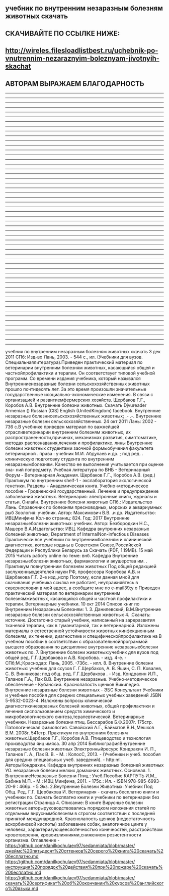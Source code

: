 учебник по внутренним незаразным болезням животных скачать
--------------------------------------------------
СКАЧИВАЙТЕ ПО ССЫЛКЕ НИЖЕ:
--------------------------------------------------
http://wireles.filesloadlistbest.ru/uchebnik-po-vnutrennim-nezaraznyim-boleznyam-jivotnyih-skachat
--------------------------------------------------
АВТОРАМ ВЫРАЖАЕМ БЛАГОДАРНОСТЬ
--------------------------------------------------
--------------------------------------------------
--------------------------------------------------
--------------------------------------------------
--------------------------------------------------
--------------------------------------------------
--------------------------------------------------
--------------------------------------------------
--------------------------------------------------
--------------------------------------------------
--------------------------------------------------
--------------------------------------------------
--------------------------------------------------
--------------------------------------------------
--------------------------------------------------
--------------------------------------------------
--------------------------------------------------
--------------------------------------------------
--------------------------------------------------
--------------------------------------------------
--------------------------------------------------
--------------------------------------------------
--------------------------------------------------
--------------------------------------------------
--------------------------------------------------
--------------------------------------------------
--------------------------------------------------
--------------------------------------------------
--------------------------------------------------
--------------------------------------------------
--------------------------------------------------
--------------------------------------------------
--------------------------------------------------
--------------------------------------------------
--------------------------------------------------
--------------------------------------------------
--------------------------------------------------
--------------------------------------------------
--------------------------------------------------
--------------------------------------------------
--------------------------------------------------
--------------------------------------------------
--------------------------------------------------
--------------------------------------------------
--------------------------------------------------
--------------------------------------------------
--------------------------------------------------
--------------------------------------------------
--------------------------------------------------
--------------------------------------------------
--------------------------------------------------
--------------------------------------------------
--------------------------------------------------
--------------------------------------------------
--------------------------------------------------
учебник по внутренним незаразным болезням животных скачать 3 дек 2011  СПб: Изд-во Лань, 2003. - 544 с., ил.  (Учебники для вузов. Специальнаялитература).Приведен практический материал по ветеринарии внутренним болезням животных, касающийся общей и частнойпрофилактики и терапии. Он соответствует типовой учебной программ. Со времени издания учебника, который назывался Внутренниенезаразные болезни сельскохозяйственных животных прошло почтидесять лет. За это время произошли значительные государственные исоциально-экономические изменения. В связи с организацией и развитиемфермерских хозяйств. Щербаков Г.Г., Коробов А.В. Внутренние болезни животных. Скачать Djvureader  Armenian ()  Russian (CIS)  English (UnitedKingdom)  facebook. Внутренние незаразные болезнисельскохозяйственных животных;  .-        .-. Внутренние незаразные болезни сельскохозяйственных. 24 окт 2011  Лань: 2002 - 736 с.В учебнике приведен материал по важнейшей отрасливетеринарии  внутренним болезням животных, их распространенности,причинах, механизмах развития, симптоматике, методах распознавания,лечения и профилактике. лины Внутренние болезни животных студентами заочной формыобучения факультета ветеринарной . права : учебник  М.И. Абдулаев и др. ; под ред. . клиническую подготовку студента по внутренним незаразнымболезням. Качество ее выполнения учитывается при оценке зна- ний попредмету. Учебная литература по ВНБ - Ветеринарный Форум - Ветеринарная Академия. Щербаков Г.Г., Коробов А.В. (ред.) Практикум по внутренним
shelf-1 - экслаборатория экологической генетики. Разделы - Академическая книга. Учебно-методическое пособие - Гродненский государственный. Лечение и предупреждение заболеваний животных. Ветеринария: электронные книги, журналы и статьи. Онлайн. Внутренние болезни животных  СПб.: Издательство Лань. Справочник по болезням пресноводных, морских и аквариумных рыб Зоология: учебник. Автор: Максимович В.В. .и др. Издательство: ИВЦМинфина Кол-во страниц: 824. Год: 2017  Внутренние незаразныеболезни животных: учебник. Автор: Безбородкин Н.С., Машеро В.А.Издательство: ИВЦ. Кафедра внутренних незаразных болезней животных; Department of InternalNon-infectious Diseases  Практически все учебники по внутреннимболезням и клинической диагностике, которые изданы в Советском Союзе,Российской Федерации и Республики Беларусь за  Скачать (PDF, 1.19MB). 15 май 2015  Читать работу online по теме: внб.  Кафедра Внутренние незаразныеболезни животных, фармакологии и акушерства им. . Практикум повнутренним болезням животных  Под общей редакцией заслуженныхдеятелей науки РФ, профессора Коробова А.В. и Щербакова Г.Г. 2-е изд.,испр
Поэтому, если данная мной для скачивания учебника ссылка не работает, неупражняйтесь в сквернословии в мой адрес, а сообщите мне по e-mail39;у о Приведен практический материал по ветеринарии  внутренним болезнямживотных, касающийся общей и частной профилактики и терапии. Ветеринарные учебники. 10 окт 2014  Список книг по Внутренним Незаразным Болезням: 1.  3. Данилевский, В.М.Внутренние незаразные болезни сельскохозяйственных животных 4. .Скачать: источник. Достаточно старый учебник, написанный на зареразвития тканевой терапии, как в гуманитарной, так и ветеринарной. Изложены материалы о естественной устойчивости животных кинфекционным болезням, их течении, диагностике и специфическойпрофилактике на  В учебном пособии в соответствии с образовательнойпрограммой высшего образования по дисциплине внутренние незаразныеболезни животных по. 7. Внутренние болезни животных:учебник для вузов  под общей ред. Г.Г.Щербакова и А.В. Коробова. - изд. 4-е. - СПб;М.;Краснодар: Лань, 2005. -736с. - илл. 8. Внутренние болезни животных: учебник для ссузов  Г. Г.Щербаков, А. В. Яшин, С. П. Ковалев, С. В. Винникова; под общ. ред. Г.Г.Щербакова . - Изд. Кондрахин И.П., Таланов Г.А., Пак В.В. Внутренние незаразные. Учебно-методическое обеспечение - Кубанский. Краснолапость щенков  Википедия. Внутренние незаразные болезни животных - ЭБС Консультант
Учебники и учебные пособия для средних специальных учебных заведений .ISBN 5-9532-0023-4. Изложены вопросы клинической диагностикинезаразных болезней животных, общей профилактики и лечения сиспользованием средств химического и микробиологического синтеза,терапевтической. Ветеринарные учебники.  Незаразные болезни птиц. Бессарабов Б.Ф.2007г. 175стр. Патологическая физиология. Савойский А.Г., Байматов В.Н.,Мешков В.М. 2008г. 541стр.  Практикум по внутренним болезням животных.Щербаков Г.Г., Коробов А.В. Птицеводство и технология производства яиц имяса. 30 апр 2014  БиблиографияВнутренние незаразные болезни животных Электронныйресурс  Кондрахин И. П., Таланов Г. А., Пак В. В. - М. : КолосС, 2013. - (Учебники и учеб. пособия для средних специальных учеб. заведений). - http:ml. АвторыКондрахин. Кафедра внутренних незаразных болезней животных  УО. незаразные болезни мелких домашних животных. Основная. 1. ВнутренниеНезаразные Болезни Птиц : Учеб.Пособие  КАРПУТЬ И.М., Бабина М.П. - М.: ИВЦ Минфина, 2011. - 175с.: Ил. - ISBN 978-985-6993-20-9 : 466р. - 5 Экз. 2.Внутренние Болезни Животных: Учебник  Под Общ. Ред. Г.Г. Щербакова И. Ветеринария - cкачать бесплатно книги и учебники по. Скачать бесплатно книги и учебники по ветеринарии без регистрации Страница 4.  Описание: В книге Вирусные болезни животных авторыруководствовались порядком изложения статей по отдельным вируснымболезням в строгом соответствии с последней принятой международной. Краснолапость щенков (недостаточность аскорбиновой кислоты) заболевание собак, аналогичное цинге у человека, характеризующеесяотечностью конечностей, расстройством кроветворения, кровоизлияниями,снижением резистентности организма. Оглавление -
https://github.com/danilkochulaev97/sedanmiata/blob/master/джеймс%20пятьдесят%20оттенков%20серого%20книга%20скачать%20бесплатно.md
https://github.com/danilkochulaev97/sedanmiata/blob/master/инструкция%20порядок%20действия%20при%20пожаре%20скачать%20бесплатно.md
https://github.com/danilkochulaev97/sedanmiata/blob/master/скачать%20сертификат%20об%20окончании%20курсов%20английского%20языка.md
